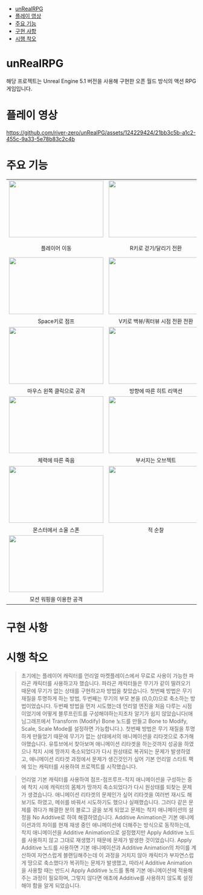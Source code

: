 - [unRealRPG](#unrealrpg)
- [플레이 영상](#플레이-영상)
- [주요 기능](#주요-기능)
- [구현 사항](#구현-사항)
- [시행 착오](#시행-착오)

# unRealRPG
해당 프로젝트는 Unreal Engine 5.1 버전을 사용해 구현한 오픈 월드 방식의 액션 RPG 게임입니다.

# 플레이 영상
https://github.com/river-zero/unRealPG/assets/124229424/21bb3c5b-a1c2-455c-9a33-5e78b83c2c4b

# 주요 기능
|                                                                |                                                            |                                                                   |
| :------------------------------------------------------------: | :--------------------------------------------------------: | :---------------------------------------------------------------: |
|      <img src="README/move.gif" width="250" height="150">      |  <img src="README/walkrun.gif" width="250" height="150">   | <img src="README/inversekinematics.gif" width="250" height="150"> |
|                         플레이어 이동                          |                   R키로 걷기/달리기 전환                   |             Inverse Kinematics를 이용한 발 위치 조정              |
|      <img src="README/jump.gif" width="250" height="150">      | <img src="README/changeview.gif" width="250" height="150"> |     <img src="README/armunarm.gif" width="250" height="150">      |
|                         Space키로 점프                         |              V키로 백뷰/쿼터뷰 시점 전환 전환              |                       무장/비무장 상태 전환                       |
|     <img src="README/attack.gif" width="250" height="150">     |  <img src="README/hitreact.gif" width="250" height="150">  |       <img src="README/dodge.gif" width="250" height="150">       |
|                   마우스 왼쪽 클릭으로 공격                    |                  방향에 따른 히트 리액션                   |                          Alt키로 구르기                           |
|     <img src="README/death.gif" width="250" height="150">      | <img src="README/breakable.gif" width="250" height="150">  |     <img src="README/treasure.gif" width="250" height="150">      |
|                        체력에 따른 죽음                        |                     부서지는 오브젝트                      |                       항아리에서 보물 스폰                        |
|      <img src="README/soul.gif" width="250" height="150">      |   <img src="README/patrol.gif" width="250" height="150">   |       <img src="README/chase.gif" width="250" height="150">       |
|                      몬스터에서 소울 스폰                      |                          적 순찰                           |                       플레이어 감지 및 추적                       |
| <img src="README/motionwarpoing.gif" width="250" height="150"> |                                                            |                                                                   |
|                    모션 워핑을 이용한 공격                     |                                                            |                                                                   |

# 구현 사항


# 시행 착오
> 초기에는 플레이어 캐릭터를 언리얼 마켓플레이스에서 무료로 사용이 가능한 파라곤 캐릭터를 사용하고자 했습니다. 파라곤 캐릭터들은 무기가 같이 딸려오기 때문에 무기가 없는 상태를 구현하고자 방법을 찾았습니다. 첫번째 방법은 무기 재질을 투명하게 하는 방법, 두번째는 무기의 부모 본을 (0,0,0)으로 축소하는 방법이었습니다. 두번째 방법을 먼저 시도했는데 언리얼 엔진을 처음 다루는 시점이었기에 어떻게 블루프린트를 구성해야하는지조차 알기가 쉽지 않았습니다(애님그래프에서 Transform (Modify) Bone 노드를 만들고 Bone to Modify, Scale, Scale Mode를 설정하면 가능합니다.). 첫번째 방법은 무기 재질을 투명하게 만들었기 때문에 무기가 없는 상태에서의 애니메이션을 리타겟으로 추가해야했습니다. 유튜브에서 찾아보며 애니메이션 리타겟을 하는것까지 성공을 하였으나 착지 시에 땅까지 축소되었다가 다시 원상태로 복귀되는 문제가 발생하였고, 애니메이션 리타겟 과정에서 문제가 생긴것인가 싶어 기본 언리얼 스타트 팩에 있는 캐릭터를 사용하여 프로젝트를 시작했습니다.

> 언리얼 기본 캐릭터를 사용하여 점프-점프루프-착지 애니메이션을 구성하는 중에 착지 시에 캐릭터의 몸체가 땅까지 축소되었다가 다시 원상태를 되찾는 문제가 생겼습니다. 애니메이션 리타겟의 문제인가 싶어 리타겟을 여러번 재시도 해보기도 하였고, 메쉬를 바꿔서 시도하기도 했으나 실패했습니다. 그러다 같은 문제를 겪다가 해결한 분의 블로그 글을 보게 되었고 문제는 착지 애니메이션의 설정을 No Addtive로 하여 해결하였습니다. Additive Animation은 기본 애니메이션과의 차이를 현재 재생 중인 애니메이션에 더해주는 방식으로 동작하는데, 착지 애니메이션을 Additive Animation으로 설정했지만 Apply Additive 노드를 사용하지 않고 그대로 재생했기 때문에 문제가 발생한 것이었습니다. Apply Additive 노드를 사용하면 기본 애니메이션과 Additive Animation의 차이를 계산하여 자연스럽게 블랜딩해주는데 이 과정을 거치지 않아 캐릭터가 부자연스럽게 땅으로 축소했다가 복귀하는 문제가 발생했고, 따라서 Additive Animation을 사용할 때는 반드시 Apply Additive 노드를 통해 기본 애니메이션에 적용해주는 과정이 필요하며, 그렇지 않다면 애초에 Additive를 사용하지 않도록 설정해야 함을 알게 되었습니다.
